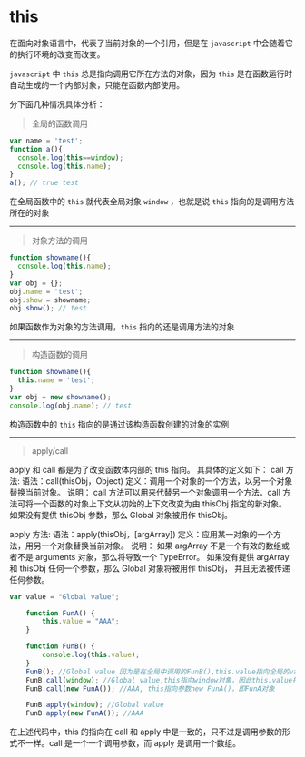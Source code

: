# this

在面向对象语言中，代表了当前对象的一个引用，但是在 `javascript` 中会随着它的执行环境的改变而改变。

`javascript` 中 `this` 总是指向调用它所在方法的对象，因为 `this` 是在函数运行时自动生成的一个内部对象，只能在函数内部使用。

分下面几种情况具体分析：

> 全局的函数调用

```JavaScript
var name = 'test';
function a(){
  console.log(this==window);
  console.log(this.name);
}
a(); // true test
```

在全局函数中的 `this` 就代表全局对象 `window` ，也就是说 `this` 指向的是调用方法所在的对象

---

> 对象方法的调用

```JavaScript
function showname(){
  console.log(this.name);
}
var obj = {};
obj.name = 'test';
obj.show = showname;
obj.show(); // test
```

如果函数作为对象的方法调用，`this` 指向的还是调用方法的对象

---

> 构造函数的调用

```JavaScript
function showname(){
  this.name = 'test';
}
var obj = new showname();
console.log(obj.name); // test
```

构造函数中的 `this` 指向的是通过该构造函数创建的对象的实例

---

> apply/call

apply 和 call 都是为了改变函数体内部的 this 指向。 其具体的定义如下：
call 方法:
语法：call(thisObj，Object)
定义：调用一个对象的一个方法，以另一个对象替换当前对象。
说明：
call 方法可以用来代替另一个对象调用一个方法。call 方法可将一个函数的对象上下文从初始的上下文改变为由 thisObj 指定的新对象。
如果没有提供 thisObj 参数，那么 Global 对象被用作 thisObj。

apply 方法:
语法：apply(thisObj，[argArray])
定义：应用某一对象的一个方法，用另一个对象替换当前对象。
说明：
如果 argArray 不是一个有效的数组或者不是 arguments 对象，那么将导致一个 TypeError。
如果没有提供 argArray 和 thisObj 任何一个参数，那么 Global 对象将被用作 thisObj， 并且无法被传递任何参数。

```JavaScript
var value = "Global value";

    function FunA() {
        this.value = "AAA";
    }

    function FunB() {
        console.log(this.value);
    }
    FunB(); //Global value 因为是在全局中调用的FunB(),this.value指向全局的value
    FunB.call(window); //Global value,this指向window对象，因此this.value指向全局的value
    FunB.call(new FunA()); //AAA, this指向参数new FunA()，即FunA对象

    FunB.apply(window); //Global value
    FunB.apply(new FunA()); //AAA
```

在上述代码中，this 的指向在 call 和 apply 中是一致的，只不过是调用参数的形式不一样。call 是一个一个调用参数，而 apply 是调用一个数组。
